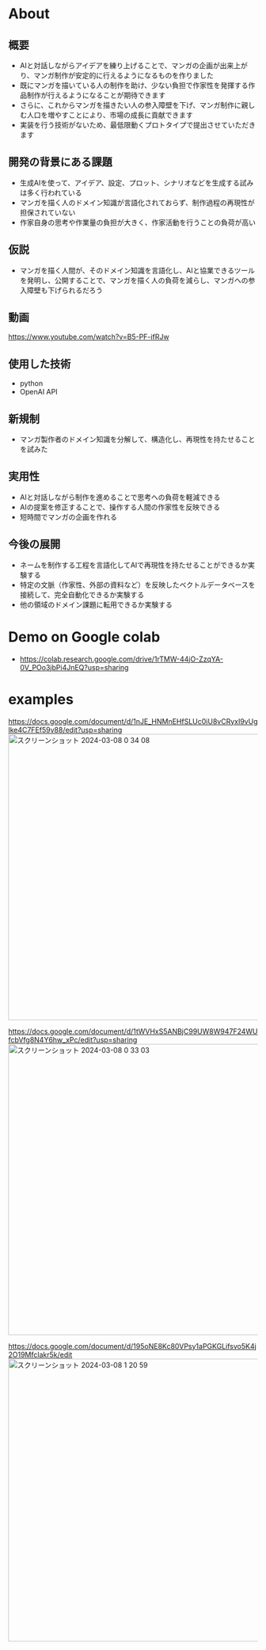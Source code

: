 # About

## 概要

- AIと対話しながらアイデアを練り上げることで、マンガの企画が出来上がり、マンガ制作が安定的に行えるようになるものを作りました
- 既にマンガを描いている人の制作を助け、少ない負担で作家性を発揮する作品制作が行えるようになることが期待できます
- さらに、これからマンガを描きたい人の参入障壁を下げ、マンガ制作に親しむ人口を増やすことにより、市場の成長に貢献できます
- 実装を行う技術がないため、最低限動くプロトタイプで提出させていただきます

## 開発の背景にある課題

- 生成AIを使って、アイデア、設定、プロット、シナリオなどを生成する試みは多く行われている
- マンガを描く人のドメイン知識が言語化されておらず、制作過程の再現性が担保されていない
- 作家自身の思考や作業量の負担が大きく、作家活動を行うことの負荷が高い

## 仮説

- マンガを描く人間が、そのドメイン知識を言語化し、AIと協業できるツールを発明し、公開することで、マンガを描く人の負荷を減らし、マンガへの参入障壁も下げられるだろう

## 動画

https://www.youtube.com/watch?v=B5-PF-ifRJw

## 使用した技術

- python
- OpenAI API

## 新規制

- マンガ製作者のドメイン知識を分解して、構造化し、再現性を持たせることを試みた

## 実用性

- AIと対話しながら制作を進めることで思考への負荷を軽減できる
- AIの提案を修正することで、操作する人間の作家性を反映できる
- 短時間でマンガの企画を作れる

## 今後の展開

- ネームを制作する工程を言語化してAIで再現性を持たせることができるか実験する
- 特定の文脈（作家性、外部の資料など）を反映したベクトルデータベースを接続して、完全自動化できるか実験する
- 他の領域のドメイン課題に転用できるか実験する

# Demo on Google colab
- https://colab.research.google.com/drive/1rTMW-44jO-ZzqYA-0V_POo3jbPi4JnEQ?usp=sharing

# examples
https://docs.google.com/document/d/1nJE_HNMnEHfSLUc0iU8vCRyxI9vUglke4C7FEf59v88/edit?usp=sharing
<img width="578" alt="スクリーンショット 2024-03-08 0 34 08" src="https://github.com/masa-jp-art/Manga-planning-assistant/assets/120908357/084f635e-59a4-4c01-8a42-d0112d25af18">

https://docs.google.com/document/d/1tWVHxS5ANBjC99UW8W947F24WUfcbVfg8N4Y6hw_xPc/edit?usp=sharing
<img width="588" alt="スクリーンショット 2024-03-08 0 33 03" src="https://github.com/masa-jp-art/Manga-planning-assistant/assets/120908357/2b3f093d-e6ba-41b8-804b-da06a0ffd1cc">

https://docs.google.com/document/d/195oNE8Kc80VPsy1aPGKGLifsvo5K4j2O19Mfclakr5k/edit
<img width="571" alt="スクリーンショット 2024-03-08 1 20 59" src="https://github.com/masa-jp-art/Manga-planning-assistant/assets/120908357/7491f638-3629-4502-8478-457185f04618">
